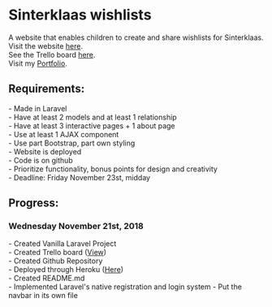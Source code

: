 <h1>Sinterklaas wishlists</h1>
<p>A website that enables children to create and share wishlists for Sinterklaas.<br />
Visit the website <a href="https://murmuring-woodland-16654.herokuapp.com/">here</a>.<br />
See the Trello board <a href="https://trello.com/b/jt0bSx8M/sinterklaas">here</a>.<br />
Visit my <a href="http://www.doriekeberends.nl">Portfolio</a>.</p>

<h2>Requirements:</h2>
- Made in Laravel<br />
- Have at least 2 models and at least 1 relationship<br />
- Have at least 3 interactive pages + 1 about page<br />
- Use at least 1 AJAX component<br />
- Use part Bootstrap, part own styling<br />
- Website is deployed <br />
- Code is on github<br />
- Prioritize functionality, bonus points for design and creativity<br />
- Deadline: Friday November 23st, midday<br />

<h2>Progress:</h2>

<h3>Wednesday November 21st, 2018</h3>
- Created Vanilla Laravel Project<br />
- Created Trello board (<a href="https://trello.com/b/jt0bSx8M/sinterklaas">View</a>)<br />
- Created Github Repository <br />
- Deployed through Heroku (<a href="https://murmuring-woodland-16654.herokuapp.com/">Here</a>)<br />
- Created README.md<br />
- Implemented Laravel's native registration and login system
- Put the navbar in its own file